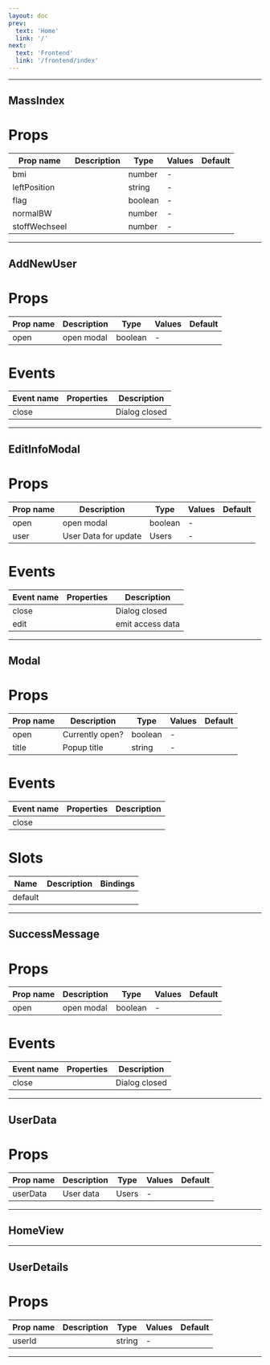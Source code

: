 ```yaml
---
layout: doc
prev:
  text: 'Home'
  link: '/'
next:
  text: 'Frontend'
  link: '/frontend/index'
---
```


---
## MassIndex

# Props

| Prop name     | Description | Type    | Values | Default |
| ------------- | ----------- | ------- | ------ | ------- |
| bmi           |             | number  | -      |         |
| leftPosition  |             | string  | -      |         |
| flag          |             | boolean | -      |         |
| normalBW      |             | number  | -      |         |
| stoffWechseel |             | number  | -      |         |

---
## AddNewUser

# Props

| Prop name | Description | Type    | Values | Default |
| --------- | ----------- | ------- | ------ | ------- |
| open      | open modal  | boolean | -      |         |

# Events

| Event name | Properties | Description   |
| ---------- | ---------- | ------------- |
| close      |            | Dialog closed |

---
## EditInfoModal

# Props

| Prop name | Description          | Type    | Values | Default |
| --------- | -------------------- | ------- | ------ | ------- |
| open      | open modal           | boolean | -      |         |
| user      | User Data for update | Users   | -      |         |

# Events

| Event name | Properties | Description      |
| ---------- | ---------- | ---------------- |
| close      |            | Dialog closed    |
| edit       |            | emit access data |

---
## Modal

# Props

| Prop name | Description     | Type    | Values | Default |
| --------- | --------------- | ------- | ------ | ------- |
| open      | Currently open? | boolean | -      |         |
| title     | Popup title     | string  | -      |         |

# Events

| Event name | Properties | Description |
| ---------- | ---------- | ----------- |
| close      |            |

# Slots

| Name    | Description | Bindings |
| ------- | ----------- | -------- |
| default |             |          |

---
## SuccessMessage

# Props

| Prop name | Description | Type    | Values | Default |
| --------- | ----------- | ------- | ------ | ------- |
| open      | open modal  | boolean | -      |         |

# Events

| Event name | Properties | Description   |
| ---------- | ---------- | ------------- |
| close      |            | Dialog closed |

---
## UserData

# Props

| Prop name | Description | Type  | Values | Default |
| --------- | ----------- | ----- | ------ | ------- |
| userData  | User data   | Users | -      |         |

---
## HomeView

---
## UserDetails

# Props

| Prop name | Description | Type   | Values | Default |
| --------- | ----------- | ------ | ------ | ------- |
| userId    |             | string | -      |         |

---
